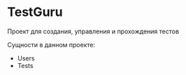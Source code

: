 # TestGuru

Проект для создания, управления и прохождения тестов

Сущности в данном проекте:
* Users
* Tests
